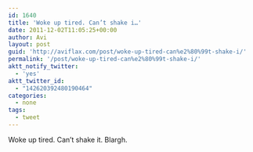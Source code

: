 ```yaml
---
id: 1640
title: 'Woke up tired. Can’t shake i…'
date: 2011-12-02T11:05:25+00:00
author: Avi
layout: post
guid: 'http://aviflax.com/post/woke-up-tired-can%e2%80%99t-shake-i/'
permalink: '/post/woke-up-tired-can%e2%80%99t-shake-i/'
aktt_notify_twitter:
  - 'yes'
aktt_twitter_id:
  - "142620392480190464"
categories:
  - none
tags:
  - tweet
---
```

Woke up tired. Can’t shake it. Blargh.